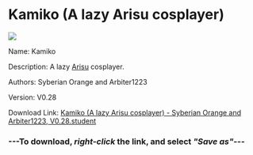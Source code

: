 # Kamiko (A lazy Arisu cosplayer)

<img src = "https://raw.githubusercontent.com/Arbiter1223/Koukou-Gurashi-Custom-Students/master/Students/Files/Kamiko%20(A%20lazy%20Arisu%20cosplayer).png">

Name: Kamiko

Description: A lazy <a href="Arisu%20(A%20very%20negative%20bully).md">Arisu</a> cosplayer.

Authors: Syberian Orange and Arbiter1223

Version: V0.28

Download Link: <a href="https://raw.githubusercontent.com/Arbiter1223/Koukou-Gurashi-Custom-Students/master/Students/Files/Kamiko%20(A%20lazy%20Arisu%20cosplayer)%20-%20Syberian%20Orange%20and%20Arbiter1223%2C%20V0.28.student">Kamiko (A lazy Arisu cosplayer) - Syberian Orange and Arbiter1223, V0.28.student</a>

### ---**To download, _right-click_ the link, and select _"Save as"_**---

